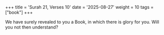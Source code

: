 +++
title = 'Surah 21, Verses 10'
date = '2025-08-27'
weight = 10
tags = ["book"]
+++

We have surely revealed to you a Book, in which there is glory for you. Will you not then understand?